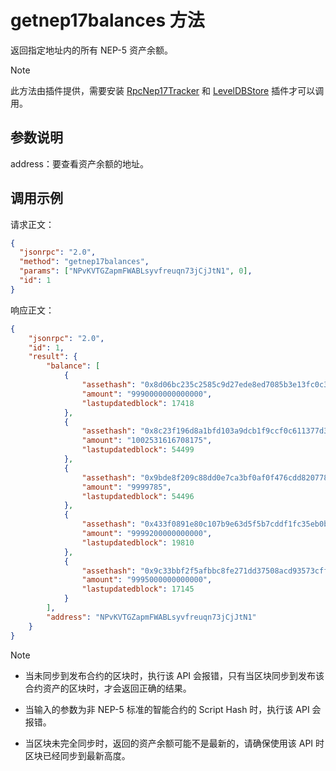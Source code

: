 # getnep17balances 方法

返回指定地址内的所有 NEP-5 资产余额。

> [!Note]
>
> 此方法由插件提供，需要安装 [RpcNep17Tracker](https://github.com/neo-project/neo-plugins/releases) 和 [LevelDBStore](https://github.com/neo-project/neo-modules/releases) 插件才可以调用。

## 参数说明

address：要查看资产余额的地址。

## 调用示例

请求正文：

```json
{
  "jsonrpc": "2.0",
  "method": "getnep17balances",
  "params": ["NPvKVTGZapmFWABLsyvfreuqn73jCjJtN1", 0],
  "id": 1
}
```

响应正文：

```json
{
    "jsonrpc": "2.0",
    "id": 1,
    "result": {
        "balance": [
            {
                "assethash": "0x8d06bc235c2585c9d27ede8ed7085b3e13fc0c36",
                "amount": "9990000000000000",
                "lastupdatedblock": 17418
            },
            {
                "assethash": "0x8c23f196d8a1bfd103a9dcb1f9ccf0c611377d3b",
                "amount": "1002531616708175",
                "lastupdatedblock": 54499
            },
            {
                "assethash": "0x9bde8f209c88dd0e7ca3bf0af0f476cdd8207789",
                "amount": "9999785",
                "lastupdatedblock": 54496
            },
            {
                "assethash": "0x433f0891e80c107b9e63d5f5b7cddf1fc35eb0b9",
                "amount": "9999200000000000",
                "lastupdatedblock": 19810
            },
            {
                "assethash": "0x9c33bbf2f5afbbc8fe271dd37508acd93573cffc",
                "amount": "9995000000000000",
                "lastupdatedblock": 17145
            }
        ],
        "address": "NPvKVTGZapmFWABLsyvfreuqn73jCjJtN1"
    }
}
```



> [!Note]
> 
>- 当未同步到发布合约的区块时，执行该 API 会报错，只有当区块同步到发布该合约资产的区块时，才会返回正确的结果。
> - 当输入的参数为非 NEP-5 标准的智能合约的 Script Hash 时，执行该 API 会报错。
>
> - 当区块未完全同步时，返回的资产余额可能不是最新的，请确保使用该 API 时区块已经同步到最新高度。

